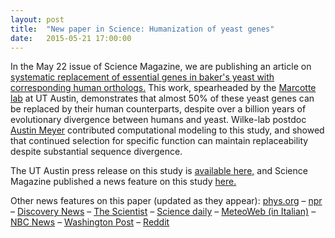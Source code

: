 ```yaml
---
layout: post
title:  "New paper in Science: Humanization of yeast genes"
date:   2015-05-21 17:00:00
---
```

In the May 22 issue of Science Magazine, we are publishing an article on [systematic replacement of essential genes in baker's yeast with corresponding human orthologs.](http://www.sciencemag.org/content/348/6237/921.full) This work, spearheaded by the [Marcotte lab](http://www.marcottelab.org/) at UT Austin, demonstrates that almost 50% of these yeast genes can be replaced by their human counterparts, despite over a billion years of evolutionary divergence between humans and yeast. Wilke-lab postdoc [Austin Meyer](http://meyerlab.org/) contributed computational modeling to this study, and showed that continued selection for specific function can maintain replaceability despite substantial sequence divergence.

The UT Austin press release on this study is [available here,](https://cns.utexas.edu/news/partly-human-yeast-show-a-common-ancestor-s-lasting-legacy) and Science Magazine published a news feature on this study [here.](http://news.sciencemag.org/biology/2015/05/yeast-can-live-human-genes)

Other news features on this paper (updated as they appear): [phys.org](http://phys.org/news/2015-05-partly-human-yeast-common-ancestor.html) 
–  [npr](http://www.npr.org/sections/health-shots/2015/05/21/408322187/you-and-yeast-have-more-in-common-than-you-might-think) – [Discovery News](http://news.discovery.com/human/genetics/newly-created-fungus-is-part-human-part-yeast-150521.htm) – [The Scientist](http://www.the-scientist.com/?articles.view/articleNo/43043/title/Human-Genes-Can-Save-Yeast/) – [Science daily](http://www.sciencedaily.com/releases/2015/05/150521143924.htm) – [MeteoWeb (in Italian)](http://www.meteoweb.eu/2015/05/uomo-e-lievito-cugini-nel-loro-dna-centinaia-di-geni-simili/448464/) – [NBC News](http://www.nbcnews.com/science/science-news/yeast-human-dna-raises-new-genetic-possibilities-n362861) – [Washington Post](http://www.washingtonpost.com/news/speaking-of-science/wp/2015/05/22/scientists-give-yeast-human-genes-to-show-how-much-we-have-in-common/) – [Reddit](http://www.reddit.com/r/science/comments/36vgqr/in_a_new_study_researchers_report_successfully/)
